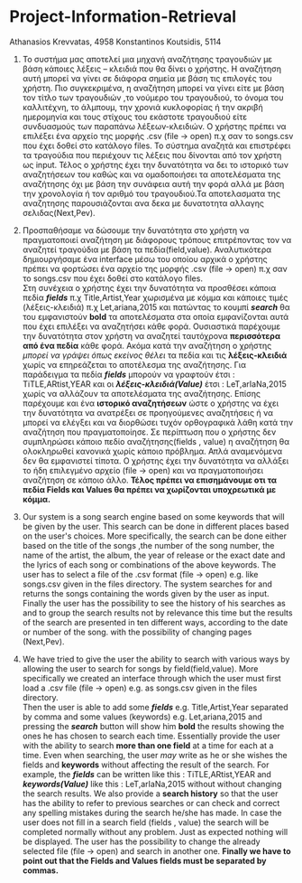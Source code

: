 # Project-Information-Retrieval

Athanasios Krevvatas, 4958 Konstantinos Koutsidis, 5114

1) To συστήμα μας αποτελεί μια μηχανή αναζήτησης τραγουδιών με βάση κάποιες λέξεις – κλειδιά που θα δίνει ο
χρήστης. Η αναζήτηση αυτή μπορεί να γίνει σε διάφορα σημεία με βάση τις επιλογές του χρήστη.
Πιο συγκεκριμένα, η αναζήτηση μπορεί να γίνει είτε με βάση τον τίτλο των τραγουδιών ,το νούμερο του
τραγουδιού, το όνομα του καλλιτέχνη, το άλμπουμ, την χρονιά κυκλοφορίας ή την ακριβή ημερομηνία
και τους στίχους του εκάστοτε τραγουδιού είτε συνδυασμούς των παραπάνω λέξεων-κλειδιών.
Ο χρήστης πρέπει να επιλέξει ένα αρχείο της μορφής .csv (file -> open) π.χ σαν το songs.csv που έχει δοθεί στο κατάλογο files.
Το σύστημα αναζητά και επιστρέφει τα τραγούδια που περιέχουν τις λέξεις που δίνονται από τον
χρήστη ως input. Τέλος ο χρήστης έχει την δυνατότητα να δει το ιστορικό των αναζητήσεων του καθώς
και να ομαδοποιήσει τα αποτελέσματα της αναζήτησης όχι με βάση την συνάφεια αυτή την φορά αλλά
με βάση την χρονολογία ή τον αριθμό του τραγουδιού.Τα αποτελασματα της αναζητησης παρουσιάζονται ανα δεκα 
με δυνατοτητα αλλαγης σελιδας(Next,Pev).

2) Προσπαθήσαμε να δώσουμε την δυνατότητα στο χρήστη να πραγματοποιεί αναζήτηση με διάφορους
τρόπους επιτρέποντας τον να αναζητεί τραγούδια με βάση τα πεδία(field,value). 
Αναλυτικότερα δημιουργήσαμε ένα interface μέσω του οποίου αρχικά ο χρήστης πρέπει να φορτώσει ένα αρχείο της μορφής .csv (file -> open)
π.χ σαν το songs.csv που έχει δοθεί στο κατάλογο files.  
Στη συνέχεια ο χρήστης έχει την δυνατότητα να προσθέσει κάποια πεδία _**fields**_ π.χ Title,Artist,Year χωρισμένα με κόμμα και κάποιες
τιμές (λέξεις-κλειδιά) π.χ Let,ariana,2015 και πατώντας το κουμπί _**search**_ θα του εμφανιστούν **bold** τα
αποτελέσματα στα οποία εμφανίζονται αυτά που έχει επιλέξει να αναζητήσει κάθε φορά. Ουσιαστικά
παρέχουμε την δυνατότητα στον χρήστη να αναζητεί ταυτόχρονα **περισσότερα από ένα πεδία** κάθε
φορά. Ακόμα κατά την αναζήτηση ο χρήστης _μπορεί να γράψει όπως εκείνος θέλει_ τα πεδία και τις
**λέξεις-κλειδιά** χωρίς να επηρεάζεται το αποτέλεσμα της αναζήτησης. Για παράδειγμα τα πεδία **_fields_**
μπορούν να γραφτούν έτσι : TiTLE,ARtist,YEAR και οι **_λέξεις-κλειδιά(Value)_** έτσι : LeT,arIaNa,2015 χωρίς
να αλλάζουν τα αποτελέσματα της αναζήτησης. Επίσης παρέχουμε και ένα **ιστορικό αναζητήσεων**
ώστε ο χρήστης να έχει την δυνατότητα να ανατρέξει σε προηγούμενες αναζητήσεις ή να μπορεί να
ελέγξει και να διορθώσει τυχόν ορθογραφικά λάθη κατά την αναζήτηση που πραγματοποίησε. 
Σε περίπτωση που ο χρήστης δεν συμπληρώσει κάποιο πεδίο αναζήτησης(fields , value) η αναζήτηση
θα ολοκληρωθεί κανονικά χωρίς κάποιο πρόβλημα. Απλά αναμενόμενα δεν θα εμφανιστεί τίποτα. Ο χρήστης έχει την δυνατότητα
να αλλάξει το ήδη επιλεγμένο αρχείο (file -> open) και να πραγματοποιήσει αναζήτηση σε κάποιο άλλο.
**Τέλος πρέπει να επισημάνουμε οτι τα πεδία Fields και Values θα πρέπει να χωρίζονται υποχρεωτικά με κόμμα.**


1) Our system is a song search engine based on some keywords that will be given by the
user. This search can be done in different places based on the user's choices.
More specifically, the search can be done either based on the title of the songs ,the number of the
song number, the name of the artist, the album, the year of release or the exact date
and the lyrics of each song or combinations of the above keywords.
The user has to select a file of the .csv format (file -> open) e.g. like songs.csv given in the files directory.
The system searches for and returns the songs containing the words given by the
user as input. Finally the user has the possibility to see the history of his searches as
and to group the search results not by relevance this time but
the results of the search are presented in ten different ways, according to the date or number of the song. 
with the possibility of changing pages (Next,Pev).

2) We have tried to give the user the ability to search with various
ways by allowing the user to search for songs by field(field,value). 
More specifically we created an interface through which the user must first load a .csv file (file -> open)
e.g. as songs.csv given in the files directory.  
Then the user is able to add some _**fields**_ e.g. Title,Artist,Year separated by comma and some
values (keywords) e.g. Let,ariana,2015 and pressing the _**search**_ button will show him **bold** the
results showing the ones he has chosen to search each time. Essentially
provide the user with the ability to search **more than one field** at a time for each
at a time. Even when searching, the user _may_ write as he or she wishes the fields and
**keywords** without affecting the result of the search. For example, the **_fields_**
can be written like this : TiTLE,ARtist,YEAR and **_keywords(Value)_** like this : LeT,arIaNa,2015 without
without changing the search results. We also provide a **search history**
so that the user has the ability to refer to previous searches or can
check and correct any spelling mistakes during the search he/she has made.
In case the user does not fill in a search field (fields , value) the search
will be completed normally without any problem. Just as expected nothing will be displayed. The user has the possibility
to change the already selected file (file -> open) and search in another one.
**Finally we have to point out that the Fields and Values fields must be separated by commas.**


